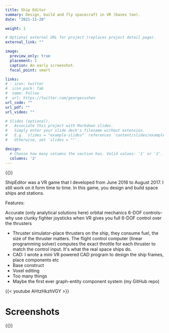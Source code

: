 ```yaml
---
title: Ship Editor
summary: Design, build and fly spacecraft in VR (bases too).
date: "2021-11-20"

weight: 1

# Optional external URL for project (replaces project detail page).
external_link: ""

image:
  preview_only: true
  placement: 1
  caption: An early screenshot.
  focal_point: smart

links:
# - icon: twitter
#  icon_pack: fab
#  name: Follow
#  url: https://twitter.com/georgecushen
url_code: ""
url_pdf: ""
url_video: ""

# Slides (optional).
#   Associate this project with Markdown slides.
#   Simply enter your slide deck's filename without extension.
#   E.g. `slides = "example-slides"` references `content/slides/example-slides.md`.
#   Otherwise, set `slides = ""`.

design:
  # Choose how many columns the section has. Valid values: '1' or '2'.
  columns: '2'
---
```


{{<autovideo src="teaser.mp4">}}

ShipEditor was a VR game that I developed from June 2016 to August 2017. I still work on it form time to time. In this game, you design and build space ships and stations.

Features: 

Accurate (only analytical solutions here) orbital mechanics
6-DOF controls–why use clunky fighter joysticks when VR gives you full 6-DOF control over the thrusters
- Thruster simulator–place thrusters on the ship, they consume fuel, the size of the thruster matters. The flight control computer (linear programming solver) computes the exact throttle for each thruster to match the control input. It's what the real space ships do.
- CAD: I wrote a mini VR powered CAD program to design the ship frames, place components etc
- Base construct
- Voxel editing
- Too many things
- Maybe the first ever graph-entity component system (my GitHub repo)


{{< youtube AHtzHkzhVGY >}}

# Screenshots

{{<gallery album="projects/ship_editor">}}
